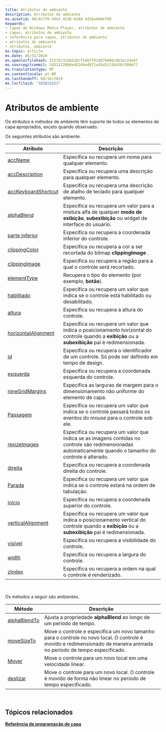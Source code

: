 ```yaml
---
title: Atributos de ambiente
description: Atributos de ambiente
ms.assetid: 9dc8c770-4de3-42d8-b388-4426a4b0e788
keywords:
- Capas do Windows Media Player, atributos de ambiente
- capas, atributos de ambiente
- referência para capas, atributos de ambiente
- atributos de ambiente
- atributos, ambiente
ms.topic: article
ms.date: 05/31/2018
ms.openlocfilehash: 5157dc3cbb528cf546ff91d879d00c9b3ec2de8f
ms.sourcegitcommit: 2d531328b6ed82d4ad971a45a5131b430c5866f7
ms.translationtype: MT
ms.contentlocale: pt-BR
ms.lasthandoff: 09/16/2019
ms.locfileid: "103822423"
---
```

# <a name="ambient-attributes"></a>Atributos de ambiente

Os atributos e métodos de ambiente têm suporte de todos os elementos de capa apropriados, exceto quando observado.

Os seguintes atributos são ambiente.



| Atributo                                                        | Descrição                                                                                                                               |
|------------------------------------------------------------------|-------------------------------------------------------------------------------------------------------------------------------------------|
| [accName](ambientattributes-accname.md)                         | Especifica ou recupera um nome para qualquer elemento.                                                                                            |
| [accDescription](ambientattributes-accdescription.md)           | Especifica ou recupera uma descrição para qualquer elemento.                                                                                     |
| [accKeyboardShortcut](ambientattributes-acckeyboardshortcut.md) | Especifica ou recupera uma descrição de atalho de teclado para qualquer elemento.                                                                   |
| [alphaBlend](ambientattributes-alphablend.md)                   | Especifica ou recupera um valor para a mistura alfa de qualquer **modo de exibição**, **subexibição** ou widget de interface do usuário.                                                |
| [parte inferior](ambientattributes-bottom.md)                           | Especifica ou recupera a coordenada inferior do controle.                                                                              |
| [clippingColor](ambientattributes-clippingcolor.md)             | Especifica ou recupera a cor a ser recortada do bitmap **clippingImage** .                                                           |
| [clippingImage](ambientattributes-clippingimage.md)             | Especifica ou recupera a região para a qual o controle será recortado.                                                                                 |
| [elementType](ambientattributes-elementtype.md)                 | Recupera o tipo do elemento (por exemplo, **botão**).                                                                             |
| [habilitado](ambientattributes-enabled.md)                         | Especifica ou recupera um valor que indica se o controle está habilitado ou desabilitado.                                                     |
| [altura](ambientattributes-height.md)                           | Especifica ou recupera a altura do controle.                                                                                         |
| [horizontalAlignment](ambientattributes-horizontalalignment.md) | Especifica ou recupera um valor que indica o posicionamento horizontal do controle quando a **exibição** ou a **subexibição** pai é redimensionada. |
| [id](ambientattributes-id.md)                                   | Especifica ou recupera o identificador de um controle. Só pode ser definido em tempo de design.                                                       |
| [esquerda](ambientattributes-left.md)                               | Especifica ou recupera a coordenada esquerda do controle.                                                                                |
| [nineGridMargins](ambientattributes-ninegridmargins.md)         | Especifica as larguras de margem para o dimensionamento não uniforme do elemento de capa.                                                                      |
| [Passagem](ambientattributes-passthrough.md)                 | Especifica ou recupera um valor que indica se o controle passará todos os eventos do mouse para o controle sob ele.                 |
| [resizeImages](ambientattributes-resizeimages.md)               | Especifica ou recupera um valor que indica se as imagens contidas no controle são redimensionadas automaticamente quando o tamanho do controle é alterado.     |
| [direita](ambientattributes-right.md)                             | Especifica ou recupera a coordenada direita do controle.                                                                               |
| [Parada](ambientattributes-tabstop.md)                         | Especifica ou recupera um valor que indica se o controle estará na ordem de tabulação.                                               |
| [início](ambientattributes-top.md)                                 | Especifica ou recupera a coordenada superior do controle.                                                                                 |
| [verticalAlignment](ambientattributes-verticalalignment.md)     | Especifica ou recupera um valor que indica o posicionamento vertical do controle quando a **exibição** ou a **subexibição** pai é redimensionada.   |
| [visível](ambientattributes-visible.md)                         | Especifica ou recupera a visibilidade do controle.                                                                                     |
| [width](ambientattributes-width.md)                             | Especifica ou recupera a largura do controle.                                                                                          |
| [zIndex](ambientattributes-zindex.md)                           | Especifica ou recupera a ordem na qual o controle é renderizado.                                                                        |



 

Os métodos a seguir são ambientes.



| Método                                             | Descrição                                                                                                                                                          |
|----------------------------------------------------|----------------------------------------------------------------------------------------------------------------------------------------------------------------------|
| [alphaBlendTo](ambientattributes-alphablendto.md) | Ajusta a propriedade **alphaBlend** ao longo de um período de tempo.                                                                                                           |
| [moveSizeTo](ambientattributes-movesizeto.md)     | Move o controle e especifica um novo tamanho para o controle no novo local. O controle é movido e redimensionado de maneira animada no período de tempo especificado. |
| [Mover](ambientattributes-moveto.md)             | Move o controle para um novo local em uma velocidade linear.                                                                                                               |
| [deslizar](ambientattributes-slideto.md)           | Move o controle para um novo local. O controle é movido de forma não linear no período de tempo especificado.                                                       |



 

## <a name="related-topics"></a>Tópicos relacionados

<dl> <dt>

[**Referência de programação de capa**](skin-programming-reference.md)
</dt> </dl>

 

 




